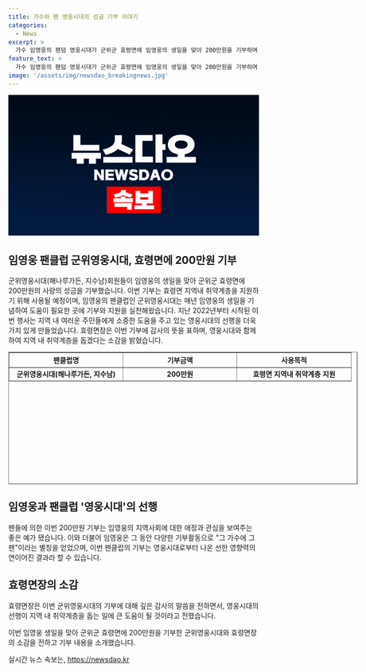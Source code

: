 ```yaml
---
title: 가수와 팬 영웅시대의 성금 기부 이야기
categories:
  - News
excerpt: >
  가수 임영웅의 팬덤 영웅시대가 군위군 효령면에 임영웅의 생일을 맞아 200만원을 기부하며 선행을 이어가고 있다. 이번 기부는 효령면 지역내 취약계층을 지원하기 위해 사용될 예정이다. 지난 2022년부터 매년 임영웅의 생일을 기념하여 기부와 지원 활동을 펼치고 있는 영웅시대는 또한 임영웅 역시 많은 기부활동으로 그 가수에 그 팬이라는 별칭을 얻고 있다. 박경원 효령면장은 영웅시대에게 깊은 감사를 표시하며 선한 영향력을 이어가겠다고 밝혔다.
feature_text: >
  가수 임영웅의 팬덤 영웅시대가 군위군 효령면에 임영웅의 생일을 맞아 200만원을 기부하며 선행을 이어가고 있다. 이번 기부는 효령면 지역내 취약계층을 지원하기 위해 사용될 예정이다. 지난 2022년부터 매년 임영웅의 생일을 기념하여 기부와 지원 활동을 펼치고 있는 영웅시대는 또한 임영웅 역시 많은 기부활동으로 그 가수에 그 팬이라는 별칭을 얻고 있다. 박경원 효령면장은 영웅시대에게 깊은 감사를 표시하며 선한 영향력을 이어가겠다고 밝혔다.
image: '/assets/img/newsdao_breakingnews.jpg'
---
```


<p><img src="/assets/img/newsdao_breakingnews.jpg" alt="pcversion 속보" /></p>

<h2 data-ke-size="size26">임영웅 팬클럽 군위영웅시대, 효령면에 200만원 기부</h2>

<p>군위영웅시대(해나루가든, 지수남)회원들이 임영웅의 생일을 맞아 군위군 효령면에 200만원의 사랑의 성금을 기부했습니다. 이번 기부는 효령면 지역내 취약계층을 지원하기 위해 사용될 예정이며, 임영웅의 팬클럽인 군위영웅시대는 매년 임영웅의 생일을 기념하여 도움이 필요한 곳에 기부와 지원을 실천해왔습니다. 지난 2022년부터 시작된 이번 행사는 지역 내 여러운 주민들에게 소중한 도움을 주고 있는 영웅시대의 선행을 더욱 가치 있게 만들었습니다. 효령면장은 이번 기부에 감사의 뜻을 표하며, 영웅시대와 함께하여 지역 내 취약계층을 돕겠다는 소감을 밝혔습니다. </p>

<p data-ke-size="size16"> </p>

<table style="width: 702px; height: 266px;" border="1">
<tbody>
<tr>
<td style="text-align: center; width: 214.156px; height: 24px;"><b>팬클럽명</b></td>
<td style="text-align: center; width: 214.156px; height: 24px;"><b>기부금액</b></td>
<td style="text-align: center; width: 214.688px; height: 24px;"><b>사용목적</b></td>
</tr>
<tr>
<td style="text-align: center; height: 17px;"><b>군위영웅시대(해나루가든, 지수남)</b></td>
<td style="text-align: center; height: 17px;"><b>200만원</b></td>
<td style="text-align: center; height: 17px;"><b>효령면 지역내 취약계층 지원</b></td>
</tr>
</tbody>
</table>

<p data-ke-size="size16"> </p>

<h2 data-ke-size="size26">임영웅과 팬클럽 '영웅시대'의 선행</h2>

<p>팬들에 의한 이번 200만원 기부는 임영웅의 지역사회에 대한 애정과 관심을 보여주는 좋은 예가 됐습니다. 이와 더불어 임영웅은 그 동안 다양한 기부활동으로 "그 가수에 그 팬"이라는 별칭을 얻었으며, 이번 팬클럽의 기부는 영웅시대로부터 나온 선한 영향력의 연이어진 결과라 할 수 있습니다.</p>

<p data-ke-size="size16"> </p>

<h2 data-ke-size="size26">효령면장의 소감</h2>

<p>효령면장은 이번 군위영웅시대의 기부에 대해 깊은 감사의 말씀을 전하면서, 영웅시대의 선행이 지역 내 취약계층을 돕는 일에 큰 도움이 될 것이라고 전했습니다.</p>

<p data-ke-size="size16"> </p>

<p data-ke-size="size16">이번 임영웅 생일을 맞아 군위군 효령면에 200만원을 기부한 군위영웅시대와 효령면장의 소감을 전하고 기부 내용을 소개했습니다. </p>
실시간 뉴스 속보는, <a href="https://newsdao.kr" rel="dofollow">https://newsdao.kr</a>


